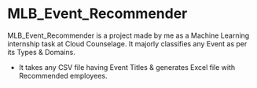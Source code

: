 # MLB_Event_Recommender
MLB_Event_Recommender is a project made by me as a Machine Learning internship task at Cloud Counselage. It majorly classifies any Event as per its Types &amp; Domains.

- It takes any CSV file having Event Titles & generates Excel file with Recommended employees.
